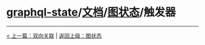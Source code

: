 # [graphql-state](https://github.com/babyfish-ct/graphql-state)/[文档](../README_zh_CN.md)/[图状态](./README_zh_CN.md)/触发器

----------
[< 上一篇：双向关联](./bidirection-association_zh_CN.md) | [返回上级：图状态](./README_zh_CN.md)
